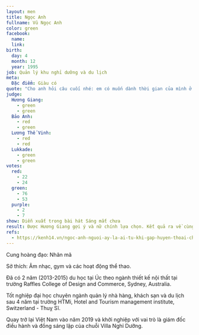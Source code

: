 ```yaml
---
layout: men
title: Ngọc Anh
fullname: Vũ Ngọc Anh
color: green
facebook:
  name: 
  link: 
birth:
  day: 4
  month: 12
  year: 1995
job: Quản lý khu nghỉ dưỡng và du lịch
meta:
  Đặc điểm: Giàu có
quote: "Cho anh hỏi câu cuối nhé: em có muốn dành thời gian của mình ở thôn Hạnh Phúc cùng với anh không?"
judge:
  Hương Giang:
    - green
    - green
  Bảo Anh:
    - red
    - green
  Lương Thế Vinh:
    - red
    - red
  Lukkade:
    - green
    - green
votes:
  red:
    - 22
    - 24
  green:
    - 76
    - 53
  purple:
    - 2
    - 7
show: Diễn xuất trong bài hát Sáng mắt chưa
result: Được Hương Giang gợi ý và nữ chính lựa chọn. Kết quả ra về cùng nữ chính.
refs:
  - https://kenh14.vn/ngoc-anh-nguoi-ay-la-ai-tu-khi-gap-huyen-thoai-chua-he-thay-co-ay-co-thai-do-kiem-soat-hay-gat-gao-2020053014534683.chn
---
```

Cung hoàng đạo: Nhân mã

Sở thích: Âm nhạc, gym và các hoạt động thể thao.

Đã có 2 năm (2013-2015) du học tại Úc theo ngành thiết kế nội thất tại trường Raffles College of Design and Commerce, Sydney, Australia.

Tốt nghiệp đại học chuyên ngành quản lý nhà hàng, khách sạn và du lịch sau 4 năm tại trường HTMi, Hotel and Tourism management institute, Switzerland - Thuỵ Sĩ.

Quay trở lại Việt Nam vào năm 2019 và khởi nghiệp với vai trò là giám đốc điều hành và đồng sáng lập của chuỗi Villa Nghỉ Dưỡng.